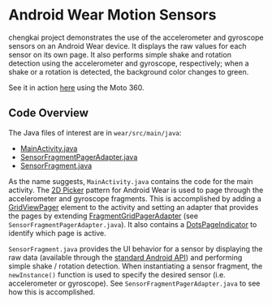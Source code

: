 # Android Wear Motion Sensors

chengkai project demonstrates the use of the accelerometer and gyroscope sensors on an Android Wear device. It displays the raw values for each sensor on its own page. It also performs simple shake and rotation detection using the accelerometer and gyroscope, respectively; when a shake or a rotation is detected, the background color changes to green.

See it in action [here](http://youtu.be/Yxne6YWGbE0) using the Moto 360.

## Code Overview

The Java files of interest are in `wear/src/main/java`:

* [MainActivity.java](https://github.com/drejkim/AndroidWearMotionSensors/blob/master/wear/src/main/java/com/drejkim/androidwearmotionsensors/MainActivity.java)
* [SensorFragmentPagerAdapter.java](https://github.com/drejkim/AndroidWearMotionSensors/blob/master/wear/src/main/java/com/drejkim/androidwearmotionsensors/SensorFragmentPagerAdapter.java)
* [SensorFragment.java](https://github.com/drejkim/AndroidWearMotionSensors/blob/master/wear/src/main/java/com/drejkim/androidwearmotionsensors/SensorFragment.java)

As the name suggests, `MainActivity.java` contains the code for the main activity. The [2D Picker](https://developer.android.com/training/wearables/ui/2d-picker.html) pattern for Android Wear is used to page through the accelerometer and gyroscope fragments. This is accomplished by adding a [GridViewPager](http://developer.android.com/reference/android/support/wearable/view/GridViewPager.html) element to the activity and setting an adapter that provides the pages by extending [FragmentGridPagerAdapter](http://developer.android.com/reference/android/support/wearable/view/FragmentGridPagerAdapter.html) (see `SensorFragmentPagerAdapter.java`). It also contains a [DotsPageIndicator](http://developer.android.com/reference/android/support/wearable/view/DotsPageIndicator.html) to identify which page is active.

`SensorFragment.java` provides the UI behavior for a sensor by displaying the raw data (available through the [standard Android API](http://developer.android.com/guide/topics/sensors/sensors_motion.html)) and performing simple shake / rotation detection. When instantiating a sensor fragment, the `newInstance()` function is used to specify the desired sensor (i.e. accelerometer or gyroscope). See `SensorFragmentPagerAdapter.java` to see how this is accomplished.
